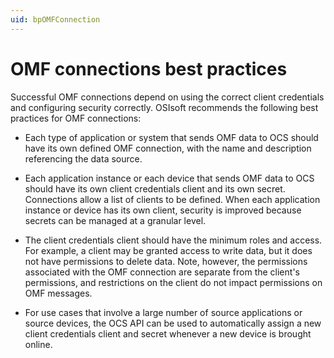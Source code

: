 ```yaml
---
uid: bpOMFConnection
---
```


# OMF connections best practices

Successful OMF connections depend on using the correct client credentials and configuring security correctly. OSIsoft recommends the following best practices for OMF connections:

- Each type of application or system that sends OMF data to OCS should have its own defined OMF connection, with the name and description referencing the data source.

- Each application instance or each device that sends OMF data to OCS should have its own client credentials client and its own secret. Connections allow a list of clients to be defined. When each application instance or device has its own client, security is improved because secrets can be managed at a granular level.

- The client credentials client should have the minimum roles and access. For example, a client may be granted access to write data, but it does not have permissions to delete data. Note, however, the permissions associated with the OMF connection are separate from the client's permissions, and restrictions on the client do not impact permissions on OMF messages. 

- For use cases that involve a large number of source applications or source devices, the OCS API can be used to automatically assign a new client credentials client and secret whenever a new device is brought online.
